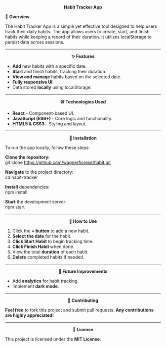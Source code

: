 <p align="center">
  <strong>Habit Tracker App</strong>
</p>

📌 **Overview**  

The Habit Tracker App is a simple yet effective tool designed to help users track their daily habits. The app allows users to create, start, and finish habits while keeping a record of their duration. It utilizes localStorage to persist data across sessions.  

---

<p align="center">
  <strong>✨ Features</strong>
</p>

- **Add** new habits with a specific date.  
- **Start** and finish habits, tracking their duration.  
- **View and manage** habits based on the selected date.  
- **Fully responsive UI**.  
- Data stored **locally** using localStorage.  

---

<p align="center">
  <strong>🛠️ Technologies Used</strong>
</p>

- **React** - Component-based UI.  
- **JavaScript (ES6+)** - Core logic and functionality.  
- **HTML5 & CSS3** - Styling and layout.  

---

<p align="center">
  <strong>🚀 Installation</strong>
</p>

To run the app locally, follow these steps:  

**Clone the repository:**  
git clone https://github.com/wagnerfiorese/habit.git  

**Navigate** to the project directory:  
cd habit-tracker  

**Install** dependencies:  
npm install  

**Start** the development server:  
npm start  

---

<p align="center">
  <strong>📌 How to Use</strong>
</p>

1. Click the **+ button** to add a new habit.  
2. **Select the date** for the habit.  
3. **Click Start Habit** to begin tracking time.  
4. **Click Finish Habit** when done.  
5. View the total **duration** of each habit.  
6. **Delete** completed habits if needed.  

---

<p align="center">
  <strong>📝 Future Improvements</strong>
</p>

- Add **analytics** for habit tracking.  
- Implement **dark mode**.  

---

<p align="center">
  <strong>🤝 Contributing</strong>
</p>

**Feel free** to fork this project and submit pull requests. **Any contributions are highly appreciated!**  

---

<p align="center">
  <strong>📜 License</strong>
</p>

This project is licensed under the **MIT License**.
